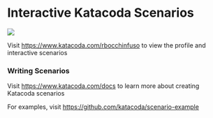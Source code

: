 # Interactive Katacoda Scenarios

[![](http://shields.katacoda.com/katacoda/rbocchinfuso/count.svg)](https://www.katacoda.com/rbocchinfuso "Get your profile on Katacoda.com")

Visit https://www.katacoda.com/rbocchinfuso to view the profile and interactive scenarios

### Writing Scenarios
Visit https://www.katacoda.com/docs to learn more about creating Katacoda scenarios

For examples, visit https://github.com/katacoda/scenario-example
